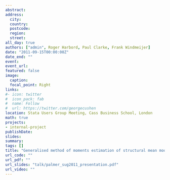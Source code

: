 ```yaml
---
abstract: 
address:
  city: 
  country: 
  postcode: 
  region: 
  street: 
all_day: true
authors: ["admin", Roger Harbord, Paul Clarke, Frank Windmeijer]
date: "2011-09-15T00:00:00Z"
date_end: ""
event: 
event_url: 
featured: false
image:
  caption: 
  focal_point: Right
links:
#- icon: twitter
#  icon_pack: fab
#  name: Follow
#  url: https://twitter.com/georgecushen
location: Stata Users Group Meeting, Cass Business School, London
math: true
projects:
- internal-project
publishDate: 
slides: 
summary: 
tags: []
title: "Generalised method of moments estimation of structural mean models"
url_code: ""
url_pdf: ""
url_slides: "talk/palmer_sug2011_presentation.pdf"
url_video: ""
---
```

